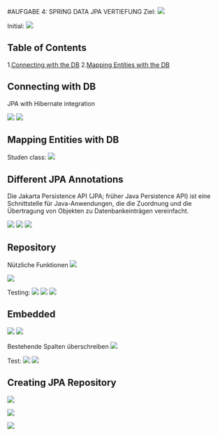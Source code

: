 #AUFGABE 4: SPRING DATA JPA VERTIEFUNG 
Ziel:
![](.doc_images/6578a8a2.png)


Initial:
![](.doc_images/new-project.png)

## Table of Contents
1.[Connecting with the DB](#connecting_with_db)
2.[Mapping Entities with the DB](#mapping_entities_with_db)



## Connecting with DB <a name="connecting_with_db"></a>
JPA with Hibernate integration

![](.doc_images/0ffccbdc.png)
![](.doc_images/7a5992a1.png)

## Mapping Entities with DB <a name="mapping_entities_with_db"></a>

Studen class:
![](.doc_images/4ec95a39.png)

## Different JPA Annotations
Die Jakarta Persistence API (JPA; früher Java Persistence API) ist eine Schnittstelle für Java-Anwendungen, 
die die Zuordnung und die Übertragung von Objekten zu Datenbankeinträgen vereinfacht.

![](.doc_images/43f06ef5.png)
![](.doc_images/35810962.png)
![](.doc_images/e043fc9a.png)

## Repository
Nützliche Funktionen
![](.doc_images/003b35c6.png)

![](.doc_images/55045f37.png)

Testing:
![](.doc_images/4029ec49.png)
![](.doc_images/67b08f2f.png)
![](.doc_images/00665ae1.png)


## Embedded
![](.doc_images/78569634.png)
![](.doc_images/2c95a406.png)

Bestehende Spalten überschreiben
![](.doc_images/f075d60d.png)

Test:
![](.doc_images/ec12765e.png)
![](.doc_images/f82e32f0.png)

## Creating JPA Repository

![](.doc_images/70b9864e.png)

![](.doc_images/2d81a3ee.png)

![](.doc_images/758bb6c0.png)

